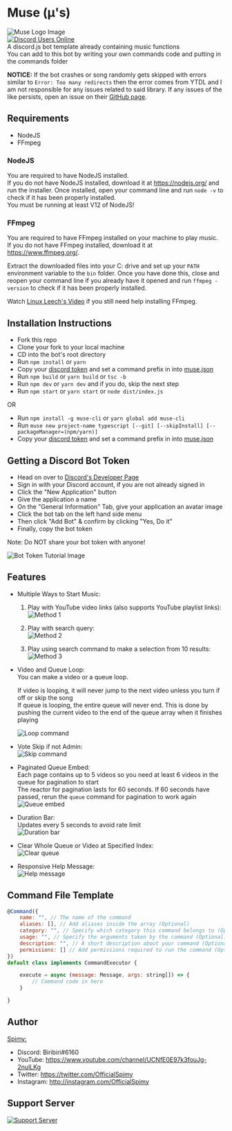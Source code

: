 # Muse (μ's)

![Muse Logo Image](assets/logo.png)\
[![Discord Users Online](https://discordapp.com/api/guilds/422469294786347016/widget.png?style=shield)](https://discord.gg/865tNC4)\
A discord.js bot template already containing music functions\
You can add to this bot by writing your own commands code and putting in the commands folder

**NOTICE:** If the bot crashes or song randomly gets skipped with errors similar to `Error: Too many redirects` then
the error comes from YTDL and I am not responsible for any issues related to said library. If any issues of the like
persists, open an issue on their [GitHub page](https://github.com/Snowflake107/discord-ytdl-core/issues/).

## Requirements

- NodeJS
- FFmpeg

### NodeJS

You are required to have NodeJS installed.\
If you do not have NodeJS installed, download it at <https://nodejs.org/> and run the installer.
Once installed, open your command line and run `node -v` to check if it has been properly installed.\
You must be running at least V12 of NodeJS!

### FFmpeg

You are required to have FFmpeg installed on your machine to play music.\
If you do not have FFmpeg installed, download it at <https://www.ffmpeg.org/>.

Extract the downloaded files into your C: drive and set up your `PATH` environment variable to the
`bin` folder. Once you have done this, close and reopen your command line if you already have it
opened and run `ffmpeg -version` to check if it has been properly installed.

Watch [Linux Leech's Video](https://www.youtube.com/watch?v=qjtmgCb8NcE) if you still need help
installing FFmpeg.

## Installation Instructions

- Fork this repo
- Clone your fork to your local machine
- CD into the bot's root directory
- Run `npm install` or `yarn`
- Copy your [discord token](#getting-a-discord-bot-token) and set a command prefix in into [muse.json](muse.json)
- Run `npm build` or `yarn build` or `tsc -b`
- Run `npm dev` or `yarn dev` and if you do, skip the next step
- Run `npm start` or `yarn start` or `node dist/index.js`

OR

- Run `npm install -g muse-cli` or `yarn global add muse-cli`
- Run `muse new project-name typescript [--git] [--skipInstall] [--packageManager=(npm/yarn)]`
- Copy your [discord token](#getting-a-discord-bot-token) and set a command prefix in into [muse.json](muse.json)

## Getting a Discord Bot Token

- Head on over to [Discord's Developer Page](https://discordapp.com/developers/applications/)
- Sign in with your Discord account, if you are not already signed in
- Click the "New Application" button
- Give the application a name
- On the "General Information" Tab, give your application an avatar image
- Click the bot tab on the left hand side menu
- Then click "Add Bot" & confirm by clicking "Yes, Do it"
- Finally, copy the bot token

Note: Do NOT share your bot token with anyone!

![Bot Token Tutorial Image](./assets/bot_token_tutorial.png)

## Features

- Multiple Ways to Start Music:
    1. Play with YouTube video links (also supports YouTube playlist links):\
    ![Method 1](assets/features/play_command/method_1.png)

    1. Play with search query:\
    ![Method 2](assets/features/play_command/method_2.png)

    1. Play using search command to make a selection from 10 results:\
    ![Method 3](assets/features/play_command/method_3.png)

- Video and Queue Loop:\
    You can make a video or a queue loop.

    If video is looping, it will never jump to the next video unless you turn if off or skip the song\
    If queue is looping, the entire queue will never end. This is done by pushing the current video to the
    end of the queue array when it finishes playing

    ![Loop command](assets/features/loop_command.png)

- Vote Skip if not Admin:\
    ![Skip command](assets/features/skip_command.png)

- Paginated Queue Embed:\
    Each page contains up to 5 videos so you need at least 6 videos in the queue for pagination to start\
    The reactor for pagination lasts for 60 seconds. If 60 seconds have passed, rerun the `queue` command for
    pagination to work again\
    ![Queue embed](assets/features/queue_embed.gif)

- Duration Bar:\
    Updates every 5 seconds to avoid rate limit\
    ![Duration bar](assets/features/duration_bar.gif)

- Clear Whole Queue or Video at Specified Index:\
    ![Clear queue](assets/features/clear_command.png)

- Responsive Help Message:\
    ![Help message](assets/features/help_message.png)

## Command File Template

```js
@Command({
    name: "", // The name of the command
    aliases: [], // Add aliases inside the array (Optional)
    category: "", // Specify which category this command belongs to (Optional)
    usage: "", // Specify the arguments taken by the command (Optional)
    description: "", // A short description about your command (Optional)
    permissions: [] // Add permissions required to run the command (Optional)
})
default class implements CommandExecutor {

    execute = async (message: Message, args: string[]) => {
        // Command code in here
    }

}
```

## Author

[Spimy:](https://github.com/Spimy)

- Discord: Biribiri#6160
- YouTube: <https://www.youtube.com/channel/UCNfE0E97k3fouJg-2nulLKg>
- Twitter: <https://twitter.com/OfficialSpimy>
- Instagram: <http://instagram.com/OfficialSpimy>

## Support Server

[![Support Server](https://discordapp.com/api/guilds/422469294786347016/widget.png?style=banner2)](https://discord.gg/865tNC4)
